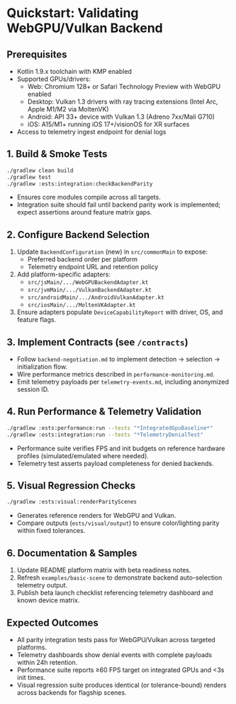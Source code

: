 # Quickstart: Validating WebGPU/Vulkan Backend

## Prerequisites
- Kotlin 1.9.x toolchain with KMP enabled
- Supported GPUs/drivers:
  - Web: Chromium 128+ or Safari Technology Preview with WebGPU enabled
  - Desktop: Vulkan 1.3 drivers with ray tracing extensions (Intel Arc, Apple M1/M2 via MoltenVK)
  - Android: API 33+ device with Vulkan 1.3 (Adreno 7xx/Mali G710)
  - iOS: A15/M1+ running iOS 17+/visionOS for XR surfaces
- Access to telemetry ingest endpoint for denial logs

## 1. Build & Smoke Tests
```bash
./gradlew clean build
./gradlew test
./gradlew :ests:integration:checkBackendParity
```
- Ensures core modules compile across all targets.
- Integration suite should fail until backend parity work is implemented; expect assertions around feature matrix gaps.

## 2. Configure Backend Selection
1. Update `BackendConfiguration` (new) in `src/commonMain` to expose:
   - Preferred backend order per platform
   - Telemetry endpoint URL and retention policy
2. Add platform-specific adapters:
   - `src/jsMain/.../WebGPUBackendAdapter.kt`
   - `src/jvmMain/.../VulkanBackendAdapter.kt`
   - `src/androidMain/.../AndroidVulkanAdapter.kt`
   - `src/iosMain/.../MoltenVKAdapter.kt`
3. Ensure adapters populate `DeviceCapabilityReport` with driver, OS, and feature flags.

## 3. Implement Contracts (see `/contracts`)
- Follow `backend-negotiation.md` to implement detection → selection → initialization flow.
- Wire performance metrics described in `performance-monitoring.md`.
- Emit telemetry payloads per `telemetry-events.md`, including anonymized session ID.

## 4. Run Performance & Telemetry Validation
```bash
./gradlew :ests:performance:run --tests "*IntegratedGpuBaseline*"
./gradlew :ests:integration:run --tests "*TelemetryDenialTest"
```
- Performance suite verifies FPS and init budgets on reference hardware profiles (simulated/emulated where needed).
- Telemetry test asserts payload completeness for denied backends.

## 5. Visual Regression Checks
```bash
./gradlew :ests:visual:renderParityScenes
```
- Generates reference renders for WebGPU and Vulkan.
- Compare outputs (`ests/visual/output`) to ensure color/lighting parity within fixed tolerances.

## 6. Documentation & Samples
1. Update README platform matrix with beta readiness notes.
2. Refresh `examples/basic-scene` to demonstrate backend auto-selection telemetry output.
3. Publish beta launch checklist referencing telemetry dashboard and known device matrix.

## Expected Outcomes
- All parity integration tests pass for WebGPU/Vulkan across targeted platforms.
- Telemetry dashboards show denial events with complete payloads within 24h retention.
- Performance suite reports ≥60 FPS target on integrated GPUs and <3s init times.
- Visual regression suite produces identical (or tolerance-bound) renders across backends for flagship scenes.
